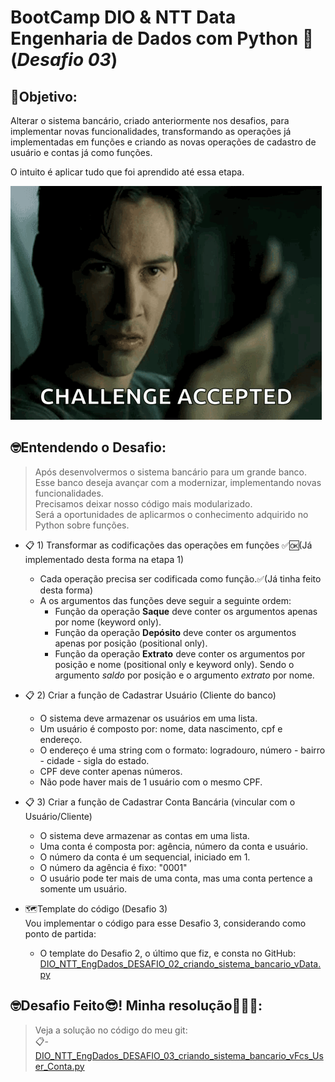 # BootCamp DIO & NTT Data Engenharia de Dados com Python 🐍 (*Desafio 03*)

## 🎯Objetivo:
Alterar o sistema bancário, criado anteriormente nos desafios, para implementar novas funcionalidades, transformando as operações já implementadas em funções e criando as novas operações de cadastro de usuário e contas já como funções.  
  
O intuito é aplicar tudo que foi aprendido até essa etapa.  
  
![alt text](img_DesafioAceito.png)


## 🤓Entendendo o Desafio:
>Após desenvolvermos o sistema bancário para um grande banco.  
Esse banco deseja avançar com a modernizar, implementando novas funcionalidades.  
Precisamos deixar nosso código mais modularizado.  
Será a oportunidades de aplicarmos o conhecimento adquirido no Python sobre funções.
    


- 📋 1) Transformar as codificações das operações em funções ✅🆗(Já implementado desta forma na etapa 1)
    - Cada operação precisa ser codificada como função.✅(Já tinha feito desta forma)
    - A os argumentos das funções deve seguir a seguinte ordem:
        - Função da operação **Saque** deve conter os argumentos apenas por nome (keyword only).
        - Função da operação **Depósito** deve conter os argumentos apenas por posição (positional only).
        - Função da operação **Extrato** deve conter os argumentos por posição e nome (positional only e keyword only). Sendo o argumento _saldo_ por posição e o argumento _extrato_ por nome.
- 📋 2) Criar a função de Cadastrar Usuário (Cliente do banco)
    - O sistema deve armazenar os usuários em uma lista.
    - Um usuário é composto por: nome, data nascimento, cpf e endereço.
    - O endereço é uma string com o formato: logradouro, número - bairro - cidade - sigla do estado.
    - CPF deve conter apenas números.
    - Não pode haver mais de 1 usuário com o mesmo CPF.
- 📋 3) Criar a função de Cadastrar Conta Bancária (vincular com o Usuário/Cliente)
    - O sistema deve armazenar as contas em uma lista.
    - Uma conta é composta por: agência, número da conta e usuário.
    - O número da conta é um sequencial, iniciado em 1.
    - O número da agência é fixo: "0001"
    - O usuário pode ter mais de uma conta, mas uma conta pertence a somente um usuário.  
  
- 🗺️Template do código (Desafio 3)  
Vou implementar o código para esse Desafio 3, considerando como ponto de partida:  
     - O template do Desafio 2, o último que fiz, e consta no GitHub:  
     [DIO_NTT_EngDados_DESAFIO_02_criando_sistema_bancario_vData.py](https://github.com/Roberto-Pfaltzgraff/estudos_prg-Python/blob/main/DIO/NTT_EngDados/Desafios/DIO_NTT_EngDados_DESAFIO_02_criando_sistema_bancario_vData.py)  


## 🤓Desafio Feito😎! Minha resolução🎉🎉🎉:
> Veja a solução no código do meu git:  
> 📋- [DIO_NTT_EngDados_DESAFIO_03_criando_sistema_bancario_vFcs_User_Conta.py](https://github.com/Roberto-Pfaltzgraff/estudos_prg-Python/blob/main/DIO/NTT_EngDados/Desafios/DIO_NTT_EngDados_DESAFIO_03_criando_sistema_bancario_vFcs_User_Conta.py)  
  
